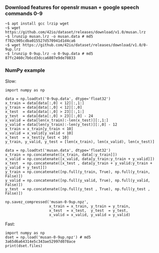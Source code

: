 ### Download features for openslr musan + google speech commands 0-9

    ~$ apt install gcc lrzip wget
    ~$ wget https://github.com/42io/dataset/releases/download/v1.0/musan.lrz
    ~$ lrunzip musan.lrz -o musan.data # md5 f782c905cdba015527d570941d1d4ca6
    ~$ wget https://github.com/42io/dataset/releases/download/v1.0/0-9up.lrz
    ~$ lrunzip 0-9up.lrz -o 0-9up.data # md5 87fc2460c7b6cd3dcca6807e9de78833

### NumPy example

Slow:

    import numpy as np

    data = np.loadtxt('0-9up.data', dtype='float32')
    x_train = data[data[:,0] < 12][:,1:]
    y_train = data[data[:,0] < 12][:,0]
    x_test  = data[data[:,0] > 23][:,1:]
    y_test  = data[data[:,0] > 23][:,0] - 24
    x_valid = data[len(x_train):-len(x_test)][:,1:]
    y_valid = data[len(y_train):-len(y_test)][:,0] - 12
    x_train = x_train[y_train < 10]
    x_valid = x_valid[y_valid < 10]
    x_test  = x_test[y_test < 10]
    y_train, y_valid, y_test = [len(x_train), len(x_valid), len(x_test)]

    data = np.loadtxt('musan.data', dtype='float32')
    x_train = np.concatenate([x_train, data[:y_train]])
    x_valid = np.concatenate([x_valid, data[y_train:y_train + y_valid]])
    x_test  = np.concatenate([x_test , data[y_train + y_valid:y_train + y_valid + y_test]])
    y_train = np.concatenate([np.full(y_train, True), np.full(y_train, False)])
    y_valid = np.concatenate([np.full(y_valid, True), np.full(y_valid, False)])
    y_test  = np.concatenate([np.full(y_test , True), np.full(y_test , False)])

    np.savez_compressed('musan-0-9up.npz',
                        x_train = x_train, y_train = y_train,
                        x_test  = x_test,  y_test  = y_test,
                        x_valid = x_valid, y_valid = y_valid)

Fast:

    import numpy as np
    dset = np.load('musan-0-9up.npz') # md5 3a65d6a64314e5c343ae52997d078ace
    print(dset.files)